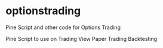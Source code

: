 # optionstrading
Pine Script and other code for Options Trading 

Pine Script to use on Trading View Paper Trading Backtesting

